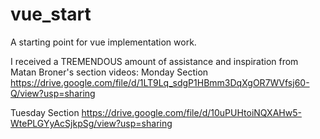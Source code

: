 # vue_start

A starting point for vue implementation work.

I received a TREMENDOUS amount of assistance and inspiration from Matan Broner's section videos:
Monday Section
https://drive.google.com/file/d/1LT9Lq_sdgP1HBmm3DqXgOR7WVfsj60-Q/view?usp=sharing

Tuesday Section
https://drive.google.com/file/d/10uPUHtoiNQXAHw5-WtePLGYyAcSjkpSg/view?usp=sharing